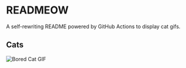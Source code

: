 # READMEOW

A self-rewriting README powered by GitHub Actions to display cat gifs.

## Cats

![Bored Cat GIF](https://media3.giphy.com/media/v1.Y2lkPTlhY2QwMmRhbWRrOXRiZDA3NWdmZ2UwZTlhdGNwdnU1azRmMTNnNnB5ZGlhNnZwOCZlcD12MV9naWZzX3NlYXJjaCZjdD1n/mlvseq9yvZhba/200.gif)

